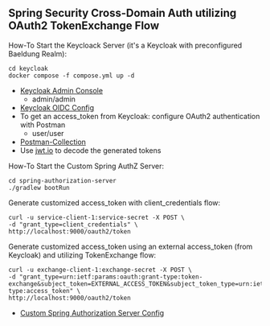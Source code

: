 ## Spring Security Cross-Domain Auth utilizing OAuth2 TokenExchange Flow

How-To Start the Keycloack Server (it's a Keycloak with preconfigured Baeldung Realm): 

    cd keycloak
    docker compose -f compose.yml up -d

* [Keycloak Admin Console](http://localhost:8080/auth)
  * admin/admin
* [Keycloak OIDC Config](http://localhost:8080/auth/realms/baeldung/.well-known/openid-configuration)
* To get an access_token from Keycloak: configure OAuth2 authentication with Postman
  * user/user
* [Postman-Collection](Cross-Domain-IAM-with-Spring-AuthZ-Server.postman_collection.json)
* Use [jwt.io](https://jwt.io) to decode the generated tokens

How-To Start the Custom Spring AuthZ Server:

    cd spring-authorization-server
    ./gradlew bootRun

Generate customized access_token with client_credentials flow: 

    curl -u service-client-1:service-secret -X POST \
    -d "grant_type=client_credentials" \
    http://localhost:9000/oauth2/token

Generate customized access_token using an external access_token (from Keycloak) and utilizing TokenExchange flow:

    curl -u exchange-client-1:exchange-secret -X POST \
    -d "grant_type=urn:ietf:params:oauth:grant-type:token-exchange&subject_token=EXTERNAL_ACCESS_TOKEN&subject_token_type=urn:ietf:params:oauth:token-type:access_token" \
    http://localhost:9000/oauth2/token

* [Custom Spring Authorization Server Config](http://localhost:9000/.well-known/oauth-authorization-server)
